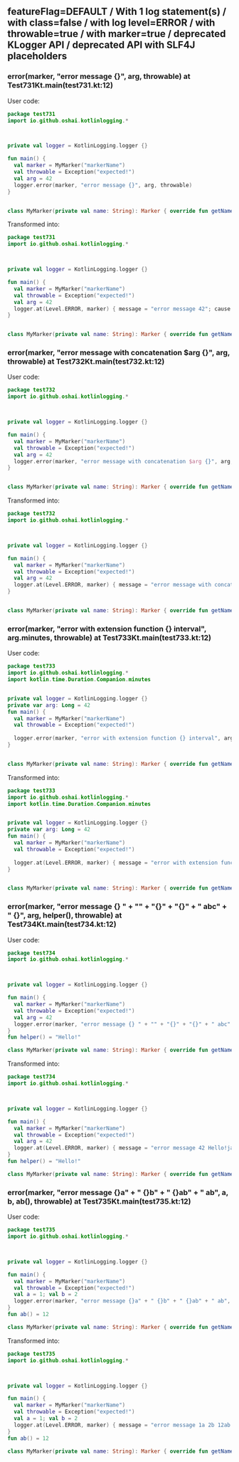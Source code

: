 ## featureFlag=DEFAULT / With 1 log statement(s) / with class=false / with log level=ERROR / with throwable=true / with marker=true / deprecated KLogger API / deprecated API with SLF4J placeholders



###  error(marker, "error message {}", arg, throwable) at Test731Kt.main(test731.kt:12)

User code:
```kotlin
package test731
import io.github.oshai.kotlinlogging.*



private val logger = KotlinLogging.logger {}

fun main() {
  val marker = MyMarker("markerName")
  val throwable = Exception("expected!")
  val arg = 42
  logger.error(marker, "error message {}", arg, throwable)
}


class MyMarker(private val name: String): Marker { override fun getName() = name }

```
  
Transformed into:
```kotlin
package test731
import io.github.oshai.kotlinlogging.*



private val logger = KotlinLogging.logger {}

fun main() {
  val marker = MyMarker("markerName")
  val throwable = Exception("expected!")
  val arg = 42
  logger.at(Level.ERROR, marker) { message = "error message 42"; cause = throwable; internalCompilerData = KLoggingEventBuilder.InternalCompilerData(messageTemplate = ""error message {}"", className = "test731.Test731Kt", methodName = "main", fileName = "test731.kt", lineNumber = 12)
}


class MyMarker(private val name: String): Marker { override fun getName() = name }

```

###  error(marker, "error message with concatenation $arg {}", arg, throwable) at Test732Kt.main(test732.kt:12)

User code:
```kotlin
package test732
import io.github.oshai.kotlinlogging.*



private val logger = KotlinLogging.logger {}

fun main() {
  val marker = MyMarker("markerName")
  val throwable = Exception("expected!")
  val arg = 42
  logger.error(marker, "error message with concatenation $arg {}", arg, throwable)
}


class MyMarker(private val name: String): Marker { override fun getName() = name }

```
  
Transformed into:
```kotlin
package test732
import io.github.oshai.kotlinlogging.*



private val logger = KotlinLogging.logger {}

fun main() {
  val marker = MyMarker("markerName")
  val throwable = Exception("expected!")
  val arg = 42
  logger.at(Level.ERROR, marker) { message = "error message with concatenation 42 42"; cause = throwable; internalCompilerData = KLoggingEventBuilder.InternalCompilerData(messageTemplate = ""error message with concatenation $arg {}"", className = "test732.Test732Kt", methodName = "main", fileName = "test732.kt", lineNumber = 12)
}


class MyMarker(private val name: String): Marker { override fun getName() = name }

```

###  error(marker, "error with extension function {} interval", arg.minutes, throwable) at Test733Kt.main(test733.kt:12)

User code:
```kotlin
package test733
import io.github.oshai.kotlinlogging.*
import kotlin.time.Duration.Companion.minutes


private val logger = KotlinLogging.logger {}
private var arg: Long = 42
fun main() {
  val marker = MyMarker("markerName")
  val throwable = Exception("expected!")
  
  logger.error(marker, "error with extension function {} interval", arg.minutes, throwable)
}


class MyMarker(private val name: String): Marker { override fun getName() = name }

```
  
Transformed into:
```kotlin
package test733
import io.github.oshai.kotlinlogging.*
import kotlin.time.Duration.Companion.minutes


private val logger = KotlinLogging.logger {}
private var arg: Long = 42
fun main() {
  val marker = MyMarker("markerName")
  val throwable = Exception("expected!")
  
  logger.at(Level.ERROR, marker) { message = "error with extension function 42m interval"; cause = throwable; internalCompilerData = KLoggingEventBuilder.InternalCompilerData(messageTemplate = ""error with extension function {} interval"", className = "test733.Test733Kt", methodName = "main", fileName = "test733.kt", lineNumber = 12)
}


class MyMarker(private val name: String): Marker { override fun getName() = name }

```

###  error(marker, "error message {} " + "" + "{}" + "{}" + " abc" + " {}", arg, helper(), throwable) at Test734Kt.main(test734.kt:12)

User code:
```kotlin
package test734
import io.github.oshai.kotlinlogging.*



private val logger = KotlinLogging.logger {}

fun main() {
  val marker = MyMarker("markerName")
  val throwable = Exception("expected!")
  val arg = 42
  logger.error(marker, "error message {} " + "" + "{}" + "{}" + " abc" + " {}", arg, helper(), throwable)
}
fun helper() = "Hello!"

class MyMarker(private val name: String): Marker { override fun getName() = name }

```
  
Transformed into:
```kotlin
package test734
import io.github.oshai.kotlinlogging.*



private val logger = KotlinLogging.logger {}

fun main() {
  val marker = MyMarker("markerName")
  val throwable = Exception("expected!")
  val arg = 42
  logger.at(Level.ERROR, marker) { message = "error message 42 Hello!java.lang.Exception: expected! abc {}"; internalCompilerData = KLoggingEventBuilder.InternalCompilerData(messageTemplate = ""error message {} " + "" + "{}" + "{}" + " abc" + " {}"", className = "test734.Test734Kt", methodName = "main", fileName = "test734.kt", lineNumber = 12)
}
fun helper() = "Hello!"

class MyMarker(private val name: String): Marker { override fun getName() = name }

```

###  error(marker, "error message {}a" + " {}b" + " {}ab" + " ab", a, b, ab(), throwable) at Test735Kt.main(test735.kt:12)

User code:
```kotlin
package test735
import io.github.oshai.kotlinlogging.*



private val logger = KotlinLogging.logger {}

fun main() {
  val marker = MyMarker("markerName")
  val throwable = Exception("expected!")
  val a = 1; val b = 2
  logger.error(marker, "error message {}a" + " {}b" + " {}ab" + " ab", a, b, ab(), throwable)
}
fun ab() = 12

class MyMarker(private val name: String): Marker { override fun getName() = name }

```
  
Transformed into:
```kotlin
package test735
import io.github.oshai.kotlinlogging.*



private val logger = KotlinLogging.logger {}

fun main() {
  val marker = MyMarker("markerName")
  val throwable = Exception("expected!")
  val a = 1; val b = 2
  logger.at(Level.ERROR, marker) { message = "error message 1a 2b 12ab ab"; cause = throwable; internalCompilerData = KLoggingEventBuilder.InternalCompilerData(messageTemplate = ""error message {}a" + " {}b" + " {}ab" + " ab"", className = "test735.Test735Kt", methodName = "main", fileName = "test735.kt", lineNumber = 12)
}
fun ab() = 12

class MyMarker(private val name: String): Marker { override fun getName() = name }

```
